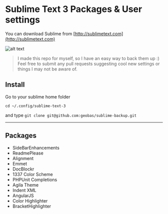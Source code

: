 # Sublime Text 3 Packages & User settings

You can download Sublime from [http://sublimetext.com](http://sublimetext.com)

![alt text](https://s14-eu5.ixquick.com/cgi-bin/serveimage?url=http%3A%2F%2Fi1-linux.softpedia-static.com%2Fscreenshots%2FSublime-Text_3.png&sp=a4e1b0ecd330e7711032ae44e5334510 "Sublime Text 3")

> I made this repo for myself, so I have an easy way to back them up :)
Feel free to submit any pull requests suggesting cool new settings or things I may not be aware of.

## Install

Go to your sublime home folder
```
cd ~/.config/sublime-text-3
```
and type `git clone git@github.com:geobas/sublime-backup.git`

---

## Packages
* SideBarEnhancements
* ReadmePlease
* Alignment
* Emmet
* DocBlockr
* 1337 Color Scheme
* PHPUnit Completions
* Agila Theme
* Indent XML
* AngularJS
* Color Highlighter
* BracketHighlighter